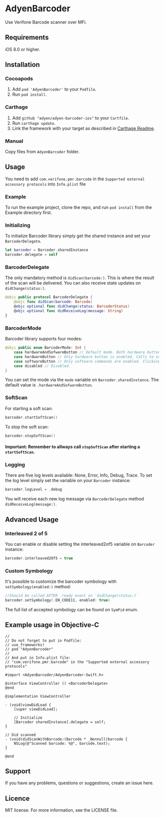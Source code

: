 # AdyenBarcoder
Use Verifone Barcode scanner over MFi.

## Requirements
iOS 8.0 or higher.

## Installation

### Cocoapods

1. Add `pod 'AdyenBarcoder'` to your `Podfile`.
2. Run `pod install`.

### Carthage

1. Add `github "adyen/adyen-barcoder-ios"` to your `Cartfile`.
2. Run `carthage update`.
3. Link the framework with your target as described in [Carthage Readme](https://github.com/Carthage/Carthage#adding-frameworks-to-an-application).

### Manual

Copy files from `AdyenBarcoder` folder.

## Usage

You need to add `com.verifone.pmr.barcode` in the `Supported external accessory protocols` into `Info.plist` file

### Example

To run the example project, clone the repo, and run `pod install` from the Example directory first.

### Initializing

To initialize Barcoder library simply get the shared instance and set your `BarcoderDelegate`.
```swift
let barcoder = Barcoder.sharedInstance
barcoder.delegate = self
```

### BarcoderDelegate

The only mandatory method is `didScan(barcode:)`. This is where the result of the scan will be delivered. You can also receive state updates on `didChange(status:)`.

```swift
@objc public protocol BarcoderDelegate {
    @objc func didScan(barcode: Barcode)
    @objc optional func didChange(status: BarcoderStatus)
    @objc optional func didReceiveLog(message: String)
}
```

### BarcoderMode

Barcoder library supports four modes:

```swift
@objc public enum BarcoderMode: Int {
    case hardwareAndSofwareButton // Default mode. Both hardware button and software commands (startSoftScan, stopSoftScan) are enabled.
    case hardwareButton // Only hardware button is enabled. Calls to software commands will be ignored.
    case softwareButton // Only software commands are enabled. Clicking the hardware button will not trigger the lights.
    case disabled // Disabled.
}
````

You can set the mode via the `mode` variable on `Barcoder.sharedInstance`. The default value is `.hardwareAndSofwareButton`.

### SoftScan

For starting a soft scan:
```swift
barcoder.startSoftScan()
```

To stop the soft scan:
```swift
barcoder.stopSoftScan()
```

#### Important: Remember to allways call `stopSoftScan` after starting a `startSoftScan`.

### Logging

There are five log levels available: None, Error, Info, Debug, Trace.
To set the log level simply set the variable on your `Barcoder` instance:
```swift
barcoder.logLevel = .debug
```
You will receive each new log message via `BarcoderDelegate` method `didReceiveLog(message:)`.

## Advanced Usage

### Interleaved 2 of 5

You can enable or disable setting the interleaved2of5 variable on `Barcoder` instance:
```swift
barcoder.interleaved2Of5 = true
```

### Custom Symbology
It's possible to customize the barcoder symbology with `setSymbology(enabled:)` method:
```swift
//Should be called AFTER .ready event on `didChange(status:)`
barcoder.setSymbology(.EN_CODE11, enabled: true)
```
The full list of accepted symbology can be found on `SymPid` enum.

## Example usage in Objective-C

```obj-c
//
// Do not forget to put in Podfile:
// use_frameworks!
// pod "AdyenBarcoder"
//
// And put in Info.plist file:
// "com.verifone.pmr.barcode" in the "Supported external accessory protocols"

#import <AdyenBarcoder/AdyenBarcoder-Swift.h>

@interface ViewController () <BarcoderDelegate>
@end

@implementation ViewController

- (void)viewDidLoad {
    [super viewDidLoad];

    // Initialize
    [Barcoder sharedInstance].delegate = self;
}

// Did scanned
- (void)didScanWithBarcode:(Barcode * _Nonnull)barcode {
    NSLog(@"Scanned barcode: %@", barcode.text);
}

@end
```

## Support
If you have any problems, questions or suggestions, create an issue here.

## Licence
MIT license. For more information, see the LICENSE file.

